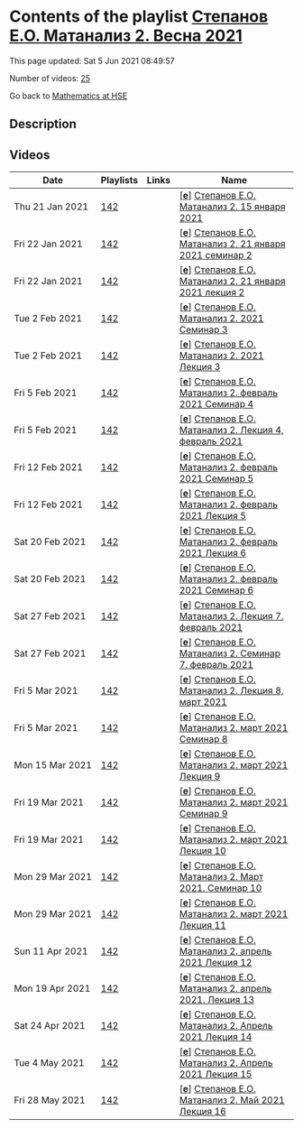 # Contents of the playlist [Степанов Е.О. Матанализ 2.  Весна 2021](https://www.youtube.com/playlist?list=PLq3E5oubNNoCvb1R9qEZF4m5z3N90W-Gq)

This page updated: Sat 5 Jun 2021 08:49:57

Number of videos: [25](#videos)

Go back to [Mathematics at HSE](../README.md)

## Description



## Videos

|Date|Playlists|Links|Name|
|---|---|---|---|
| Thu&nbsp;21&nbsp;Jan&nbsp;2021 | [142](./playlists/142 "Степанов Е.О. Матанализ 2.  Весна 2021") |  | [[**e**](https://studio.youtube.com/video/Kwt-mOco0hE/edit "Edit")] [Степанов Е.О. Матанализ 2.  15 января 2021](https://www.youtube.com/watch?v=Kwt-mOco0hE&list=PLq3E5oubNNoCvb1R9qEZF4m5z3N90W-Gq "Лекция 1") |
| Fri&nbsp;22&nbsp;Jan&nbsp;2021 | [142](./playlists/142 "Степанов Е.О. Матанализ 2.  Весна 2021") |  | [[**e**](https://studio.youtube.com/video/8Y9yanCjdF8/edit "Edit")] [Степанов Е.О. Матанализ 2. 21 января 2021  семинар 2](https://www.youtube.com/watch?v=8Y9yanCjdF8&list=PLq3E5oubNNoCvb1R9qEZF4m5z3N90W-Gq "Семинар") |
| Fri&nbsp;22&nbsp;Jan&nbsp;2021 | [142](./playlists/142 "Степанов Е.О. Матанализ 2.  Весна 2021") |  | [[**e**](https://studio.youtube.com/video/N8HJfdcFRqA/edit "Edit")] [Степанов Е.О. Матанализ 2.   21 января 2021 лекция 2](https://www.youtube.com/watch?v=N8HJfdcFRqA&list=PLq3E5oubNNoCvb1R9qEZF4m5z3N90W-Gq "Лекция 2") |
| Tue&nbsp;2&nbsp;Feb&nbsp;2021 | [142](./playlists/142 "Степанов Е.О. Матанализ 2.  Весна 2021") |  | [[**e**](https://studio.youtube.com/video/a-W4vEJ92jY/edit "Edit")] [Степанов Е.О. Матанализ 2.  2021 Семинар 3](https://www.youtube.com/watch?v=a-W4vEJ92jY&list=PLq3E5oubNNoCvb1R9qEZF4m5z3N90W-Gq) |
| Tue&nbsp;2&nbsp;Feb&nbsp;2021 | [142](./playlists/142 "Степанов Е.О. Матанализ 2.  Весна 2021") |  | [[**e**](https://studio.youtube.com/video/KBQNGSNPx_Y/edit "Edit")] [Степанов Е.О. Матанализ 2. 2021 Лекция 3](https://www.youtube.com/watch?v=KBQNGSNPx_Y&list=PLq3E5oubNNoCvb1R9qEZF4m5z3N90W-Gq) |
| Fri&nbsp;5&nbsp;Feb&nbsp;2021 | [142](./playlists/142 "Степанов Е.О. Матанализ 2.  Весна 2021") |  | [[**e**](https://studio.youtube.com/video/NxAy4oZN7Tc/edit "Edit")] [Степанов Е.О. Матанализ 2.  февраль 2021 Семинар 4](https://www.youtube.com/watch?v=NxAy4oZN7Tc&list=PLq3E5oubNNoCvb1R9qEZF4m5z3N90W-Gq) |
| Fri&nbsp;5&nbsp;Feb&nbsp;2021 | [142](./playlists/142 "Степанов Е.О. Матанализ 2.  Весна 2021") |  | [[**e**](https://studio.youtube.com/video/Fuc-BNrj-Rc/edit "Edit")] [Степанов Е.О. Матанализ 2. Лекция 4, февраль 2021](https://www.youtube.com/watch?v=Fuc-BNrj-Rc&list=PLq3E5oubNNoCvb1R9qEZF4m5z3N90W-Gq) |
| Fri&nbsp;12&nbsp;Feb&nbsp;2021 | [142](./playlists/142 "Степанов Е.О. Матанализ 2.  Весна 2021") |  | [[**e**](https://studio.youtube.com/video/8PzWNNKFiuo/edit "Edit")] [Степанов Е.О. Матанализ 2.  февраль 2021 Семинар 5](https://www.youtube.com/watch?v=8PzWNNKFiuo&list=PLq3E5oubNNoCvb1R9qEZF4m5z3N90W-Gq) |
| Fri&nbsp;12&nbsp;Feb&nbsp;2021 | [142](./playlists/142 "Степанов Е.О. Матанализ 2.  Весна 2021") |  | [[**e**](https://studio.youtube.com/video/w2W4qc2SKBA/edit "Edit")] [Степанов Е.О. Матанализ 2.  февраль 2021 Лекция 5](https://www.youtube.com/watch?v=w2W4qc2SKBA&list=PLq3E5oubNNoCvb1R9qEZF4m5z3N90W-Gq) |
| Sat&nbsp;20&nbsp;Feb&nbsp;2021 | [142](./playlists/142 "Степанов Е.О. Матанализ 2.  Весна 2021") |  | [[**e**](https://studio.youtube.com/video/tuEGBqI5Y-Q/edit "Edit")] [Степанов Е.О. Матанализ 2. февраль 2021 Лекция 6](https://www.youtube.com/watch?v=tuEGBqI5Y-Q&list=PLq3E5oubNNoCvb1R9qEZF4m5z3N90W-Gq) |
| Sat&nbsp;20&nbsp;Feb&nbsp;2021 | [142](./playlists/142 "Степанов Е.О. Матанализ 2.  Весна 2021") |  | [[**e**](https://studio.youtube.com/video/nlkoHHeE0mw/edit "Edit")] [Степанов Е.О. Матанализ 2. февраль 2021 Семинар 6](https://www.youtube.com/watch?v=nlkoHHeE0mw&list=PLq3E5oubNNoCvb1R9qEZF4m5z3N90W-Gq) |
| Sat&nbsp;27&nbsp;Feb&nbsp;2021 | [142](./playlists/142 "Степанов Е.О. Матанализ 2.  Весна 2021") |  | [[**e**](https://studio.youtube.com/video/WpRVcJp9N0c/edit "Edit")] [Степанов Е.О. Матанализ 2.  Лекция 7. февраль 2021](https://www.youtube.com/watch?v=WpRVcJp9N0c&list=PLq3E5oubNNoCvb1R9qEZF4m5z3N90W-Gq) |
| Sat&nbsp;27&nbsp;Feb&nbsp;2021 | [142](./playlists/142 "Степанов Е.О. Матанализ 2.  Весна 2021") |  | [[**e**](https://studio.youtube.com/video/SxuVFvn3Aqc/edit "Edit")] [Степанов Е.О. Матанализ 2. Семинар 7. февраль 2021](https://www.youtube.com/watch?v=SxuVFvn3Aqc&list=PLq3E5oubNNoCvb1R9qEZF4m5z3N90W-Gq) |
| Fri&nbsp;5&nbsp;Mar&nbsp;2021 | [142](./playlists/142 "Степанов Е.О. Матанализ 2.  Весна 2021") |  | [[**e**](https://studio.youtube.com/video/-mSlkKTCxBo/edit "Edit")] [Степанов Е.О. Матанализ 2. Лекция 8, март 2021](https://www.youtube.com/watch?v=-mSlkKTCxBo&list=PLq3E5oubNNoCvb1R9qEZF4m5z3N90W-Gq) |
| Fri&nbsp;5&nbsp;Mar&nbsp;2021 | [142](./playlists/142 "Степанов Е.О. Матанализ 2.  Весна 2021") |  | [[**e**](https://studio.youtube.com/video/6hwLf7cr8gs/edit "Edit")] [Степанов Е.О. Матанализ 2.  март 2021 Семинар 8](https://www.youtube.com/watch?v=6hwLf7cr8gs&list=PLq3E5oubNNoCvb1R9qEZF4m5z3N90W-Gq) |
| Mon&nbsp;15&nbsp;Mar&nbsp;2021 | [142](./playlists/142 "Степанов Е.О. Матанализ 2.  Весна 2021") |  | [[**e**](https://studio.youtube.com/video/PW52h4zpXZ0/edit "Edit")] [Степанов Е.О. Матанализ 2.  март 2021 Лекция 9](https://www.youtube.com/watch?v=PW52h4zpXZ0&list=PLq3E5oubNNoCvb1R9qEZF4m5z3N90W-Gq) |
| Fri&nbsp;19&nbsp;Mar&nbsp;2021 | [142](./playlists/142 "Степанов Е.О. Матанализ 2.  Весна 2021") |  | [[**e**](https://studio.youtube.com/video/cGBqualbmGc/edit "Edit")] [Степанов Е.О. Матанализ 2.  март 2021 Семинар 9](https://www.youtube.com/watch?v=cGBqualbmGc&list=PLq3E5oubNNoCvb1R9qEZF4m5z3N90W-Gq) |
| Fri&nbsp;19&nbsp;Mar&nbsp;2021 | [142](./playlists/142 "Степанов Е.О. Матанализ 2.  Весна 2021") |  | [[**e**](https://studio.youtube.com/video/oYLQl_RZzzQ/edit "Edit")] [Степанов Е.О. Матанализ 2.  март 2021 Лекция 10](https://www.youtube.com/watch?v=oYLQl_RZzzQ&list=PLq3E5oubNNoCvb1R9qEZF4m5z3N90W-Gq) |
| Mon&nbsp;29&nbsp;Mar&nbsp;2021 | [142](./playlists/142 "Степанов Е.О. Матанализ 2.  Весна 2021") |  | [[**e**](https://studio.youtube.com/video/6HtmJZYX_Hc/edit "Edit")] [Степанов Е.О. Матанализ 2.  Март  2021. Семинар 10](https://www.youtube.com/watch?v=6HtmJZYX_Hc&list=PLq3E5oubNNoCvb1R9qEZF4m5z3N90W-Gq) |
| Mon&nbsp;29&nbsp;Mar&nbsp;2021 | [142](./playlists/142 "Степанов Е.О. Матанализ 2.  Весна 2021") |  | [[**e**](https://studio.youtube.com/video/8xX_126sb2c/edit "Edit")] [Степанов Е.О. Матанализ 2. март 2021 Лекция 11](https://www.youtube.com/watch?v=8xX_126sb2c&list=PLq3E5oubNNoCvb1R9qEZF4m5z3N90W-Gq) |
| Sun&nbsp;11&nbsp;Apr&nbsp;2021 | [142](./playlists/142 "Степанов Е.О. Матанализ 2.  Весна 2021") |  | [[**e**](https://studio.youtube.com/video/fDKVwa_kvN0/edit "Edit")] [Степанов Е.О. Матанализ 2.  апрель 2021 Лекция 12](https://www.youtube.com/watch?v=fDKVwa_kvN0&list=PLq3E5oubNNoCvb1R9qEZF4m5z3N90W-Gq) |
| Mon&nbsp;19&nbsp;Apr&nbsp;2021 | [142](./playlists/142 "Степанов Е.О. Матанализ 2.  Весна 2021") |  | [[**e**](https://studio.youtube.com/video/IULUyA-8E1E/edit "Edit")] [Степанов Е.О. Матанализ 2. апрель 2021. Лекция 13](https://www.youtube.com/watch?v=IULUyA-8E1E&list=PLq3E5oubNNoCvb1R9qEZF4m5z3N90W-Gq) |
| Sat&nbsp;24&nbsp;Apr&nbsp;2021 | [142](./playlists/142 "Степанов Е.О. Матанализ 2.  Весна 2021") |  | [[**e**](https://studio.youtube.com/video/EaQCsXvZZwo/edit "Edit")] [Степанов Е.О. Матанализ 2.  Апрель 2021 Лекция 14](https://www.youtube.com/watch?v=EaQCsXvZZwo&list=PLq3E5oubNNoCvb1R9qEZF4m5z3N90W-Gq) |
| Tue&nbsp;4&nbsp;May&nbsp;2021 | [142](./playlists/142 "Степанов Е.О. Матанализ 2.  Весна 2021") |  | [[**e**](https://studio.youtube.com/video/YsryfcCZxj0/edit "Edit")] [Степанов Е.О. Матанализ 2.  Апрель 2021 Лекция 15](https://www.youtube.com/watch?v=YsryfcCZxj0&list=PLq3E5oubNNoCvb1R9qEZF4m5z3N90W-Gq) |
| Fri&nbsp;28&nbsp;May&nbsp;2021 | [142](./playlists/142 "Степанов Е.О. Матанализ 2.  Весна 2021") |  | [[**e**](https://studio.youtube.com/video/dB_sdNlYGN8/edit "Edit")] [Степанов Е.О. Матанализ 2.  Май 2021 Лекция 16](https://www.youtube.com/watch?v=dB_sdNlYGN8&list=PLq3E5oubNNoCvb1R9qEZF4m5z3N90W-Gq) |
